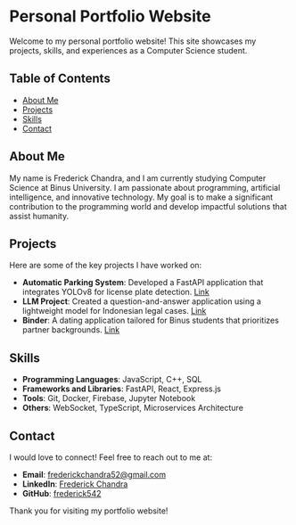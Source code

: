 # Personal Portfolio Website

Welcome to my personal portfolio website! This site showcases my projects, skills, and experiences as a Computer Science student.

## Table of Contents
- [About Me](#about-me)
- [Projects](#projects)
- [Skills](#skills)
- [Contact](#contact)

## About Me
My name is Frederick Chandra, and I am currently studying Computer Science at Binus University. I am passionate about programming, artificial intelligence, and innovative technology. My goal is to make a significant contribution to the programming world and develop impactful solutions that assist humanity.

## Projects
Here are some of the key projects I have worked on:
- **Automatic Parking System**: Developed a FastAPI application that integrates YOLOv8 for license plate detection. [Link](https://github.com/frederick542/Paperless-Parking-Plate-Recognition)
- **LLM Project**: Created a question-and-answer application using a lightweight model for Indonesian legal cases. [Link](https://github.com/axelkrnwn/Web-Prog)
- **Binder**: A dating application tailored for Binus students that prioritizes partner backgrounds. [Link](https://github.com/Ulveen/Binder)

## Skills
- **Programming Languages**: JavaScript, C++, SQL
- **Frameworks and Libraries**: FastAPI, React, Express.js
- **Tools**: Git, Docker, Firebase, Jupyter Notebook
- **Others**: WebSocket, TypeScript, Microservices Architecture

## Contact
I would love to connect! Feel free to reach out to me at:
- **Email**: frederickchandra52@gmail.com
- **LinkedIn**: [Frederick Chandra](https://www.linkedin.com/in/frederick-chandra-9690b7246/)
- **GitHub**: [frederick542](https://github.com/frederick542)

Thank you for visiting my portfolio website!
